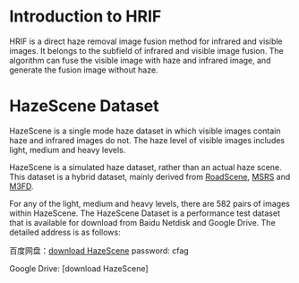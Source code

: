 # Introduction to HRIF
HRIF is a direct haze removal image fusion method for infrared and visible images. It belongs to the subfield of infrared and visible image fusion. The algorithm can fuse the visible image with haze and infrared image, and generate the fusion image without haze.

# HazeScene Dataset
HazeScene is a single mode haze dataset in which visible images contain haze and infrared images do not. The haze level of visible images includes light, medium and heavy levels.

HazeScene is a simulated haze dataset, rather than an actual haze scene. This dataset is a hybrid dataset, mainly derived from [RoadScene](https://github.com/hanna-xu/RoadScene), [MSRS](https://github.com/Linfeng-Tang/MSRS) and [M3FD](https://github.com/JinyuanLiu-CV/TarDAL). 

For any of the light, medium and heavy levels, there are 582 pairs of images within HazeScene. The HazeScene Dataset is a performance test dataset that is available for download from Baidu Netdisk and Google Drive. The detailed address is as follows:

百度网盘：[download HazeScene](https://pan.baidu.com/s/1lbXfT3h7geAM1toCF7Fzmw) password: cfag

Google Drive: [download HazeScene]

